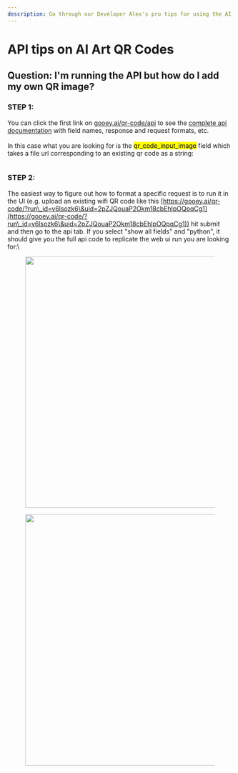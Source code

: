 ```yaml
---
description: Go through our Developer Alex's pro tips for using the AI Art QR Code API
---
```


# API tips on AI Art QR Codes

## Question: I'm running the API but how do I add my own QR image?

### STEP 1:

You can click the first link on [gooey.ai/qr-code/api](https://gooey.ai/qr-code/api/) to see the [complete api documentation](https://api.gooey.ai/docs#operation/art-qr-code) with field names, response and request formats, etc.\
\
In this case what you are looking for is the <mark style="background-color:yellow;">qr\_code\_input\_image</mark> field which takes a file url corresponding to an existing qr code as a string:

<figure><img src="https://mail.google.com/mail/u/0?ui=2&#x26;ik=ff1edfb7df&#x26;attid=0.2&#x26;permmsgid=msg-f:1787054884674434599&#x26;th=18cce4f30b257627&#x26;view=fimg&#x26;fur=ip&#x26;sz=s0-l75-ft&#x26;attbid=ANGjdJ8KluvHmr76SUskx4CG5hV3XCPRghfuak4mDwSAIgNBiirjD6y-84Sm6VauEzajnbyPkT8sndDKO4NkOMPJzqiiqOYdr6kUlRDOCQgExVubsSnfAx2Bq520vNU&#x26;disp=emb&#x26;realattid=ii_lqsiyria3" alt=""><figcaption></figcaption></figure>

### STEP 2:

The easiest way to figure out how to format a specific request is to run it in the UI (e.g. upload an existing wifi QR code like this [https://gooey.ai/qr-code/?run\_id=v6lsozk6\&uid=2pZJQouaP2Okm18cbEhIpOQpqCg1](https://gooey.ai/qr-code/?run\_id=v6lsozk6\&uid=2pZJQouaP2Okm18cbEhIpOQpqCg1)) hit submit and then go to the api tab. If you select "show all fields" and "python", it should give you the full api code to replicate the web ui run you are looking for:\


<figure><img src="https://mail.google.com/mail/u/0?ui=2&#x26;ik=ff1edfb7df&#x26;attid=0.1&#x26;permmsgid=msg-f:1787054884674434599&#x26;th=18cce4f30b257627&#x26;view=fimg&#x26;fur=ip&#x26;sz=s0-l75-ft&#x26;attbid=ANGjdJ9jRpbFKT3nj2nVYkG6T1tnPLY7diWrymjdVEZtJE8Y_562ngzwMJhp7ynt0kD-dzJAUqptr-6QU2PHfMKGBoe6P-4zR3IwPZYG9jDcQg8xhvXM5kgWi9ChKX0&#x26;disp=emb&#x26;realattid=ii_lqsix0do2" alt="" width="563"><figcaption></figcaption></figure>

<figure><img src="https://mail.google.com/mail/u/0?ui=2&#x26;ik=ff1edfb7df&#x26;attid=0.3&#x26;permmsgid=msg-f:1787054884674434599&#x26;th=18cce4f30b257627&#x26;view=fimg&#x26;fur=ip&#x26;sz=s0-l75-ft&#x26;attbid=ANGjdJ8uljRg3C_ohi41zoVN_MpuD9X_hVbyDYCKKK3fxM6eAvuHEhPG_HBHBQjJIkQnoHNL4fCECFRkczj6zpqZL9p97BIy9mNrm8ttm-Ds0pzBJKNX5iQHBfSUXrM&#x26;disp=emb&#x26;realattid=ii_lqsj0wun4" alt="" width="563"><figcaption></figcaption></figure>
